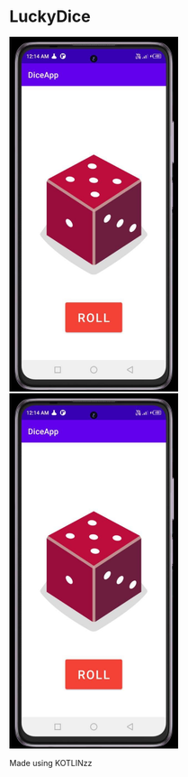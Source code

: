 # LuckyDice
<p align  = "left">
<img src = "app/src/main/res/drawable/shot01.jpg" width = "300">
<img src = "app/src/main/res/drawable/shot2.jpg" width = "300">
</p>

Made using KOTLINzz


